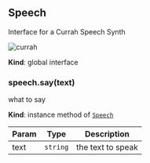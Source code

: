 <a name="Speech"></a>

## Speech
Interface for a Currah Speech Synth

![currah](http://ecx.images-amazon.com/images/I/41NReuJn%2BGL._SX300_.jpg)

**Kind**: global interface  
<a name="Speech+say"></a>

### speech.say(text)
what to say

**Kind**: instance method of <code>[Speech](#Speech)</code>  

| Param | Type | Description |
| --- | --- | --- |
| text | <code>string</code> | the text to speak |


